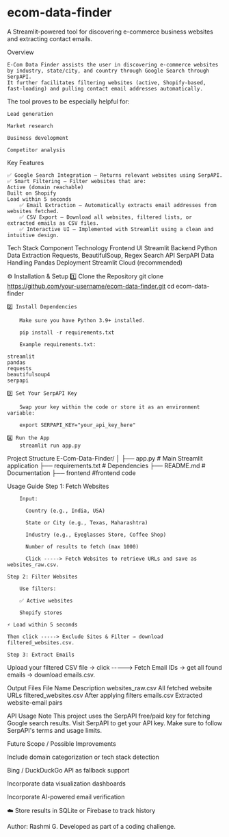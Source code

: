 # ecom-data-finder
A Streamlit-powered tool for discovering e-commerce business websites and extracting contact emails.

Overview

    E-Com Data Finder assists the user in discovering e-commerce websites by industry, state/city, and country through Google Search through SerpAPI.
    It further facilitates filtering websites (active, Shopify-based, fast-loading) and pulling contact email addresses automatically.

The tool proves to be especially helpful for:

    Lead generation

    Market research

    Business development

    Competitor analysis

Key Features

    ✅ Google Search Integration – Returns relevant websites using SerpAPI.
    ✅ Smart Filtering – Filter websites that are:
    Active (domain reachable)
    Built on Shopify
    Load within 5 seconds
        ✅ Email Extraction – Automatically extracts email addresses from websites fetched.
        ✅ CSV Export – Download all websites, filtered lists, or extracted emails as CSV files.
        ✅ Interactive UI – Implemented with Streamlit using a clean and intuitive design.

Tech Stack
    Component	Technology
    Frontend UI	Streamlit
    Backend	Python
    Data Extraction	Requests, BeautifulSoup, Regex
    Search API	SerpAPI
    Data Handling	Pandas
    Deployment	Streamlit Cloud (recommended)

⚙️ Installation & Setup
    1️⃣ Clone the Repository
        git clone https://github.com/your-username/ecom-data-finder.git
        cd ecom-data-finder

    2️⃣ Install Dependencies

        Make sure you have Python 3.9+ installed.

        pip install -r requirements.txt

        Example requirements.txt:

    streamlit
    pandas
    requests
    beautifulsoup4
    serpapi

    3️⃣ Set Your SerpAPI Key

        Swap your key within the code or store it as an environment variable:

        export SERPAPI_KEY="your_api_key_here"

    4️⃣ Run the App
        streamlit run app.py

Project Structure
    E-Com-Data-Finder/
    │
    ├── app.py                     # Main Streamlit application
    ├── requirements.txt           # Dependencies
    ├── README.md                  # Documentation
    ├── frontend                   #frontend code  

Usage Guide
    Step 1: Fetch Websites

        Input:

          Country (e.g., India, USA)

          State or City (e.g., Texas, Maharashtra)

          Industry (e.g., Eyeglasses Store, Coffee Shop)

          Number of results to fetch (max 1000)

          Click -----> Fetch Websites to retrieve URLs and save as websites_raw.csv.

    Step 2: Filter Websites

        Use filters:

        ✅ Active websites

        Shopify stores

    ⚡ Load within 5 seconds

    Then click -----> Exclude Sites & Filter → download filtered_websites.csv.

    Step 3: Extract Emails

Upload your filtered CSV file → click -----> Fetch Email IDs → get all found emails → download emails.csv.

Output Files
    File Name	Description
    websites_raw.csv	All fetched website URLs
    filtered_websites.csv	After applying filters
    emails.csv	Extracted website-email pairs

API Usage Note
    This project uses the SerpAPI free/paid key for fetching Google search results.
    Visit SerpAPI
    to get your API key.
    Make sure to follow SerpAPI's terms and usage limits.

Future Scope / Possible Improvements

   Include domain categorization or tech stack detection

   Bing / DuckDuckGo API as fallback support

   Incorporate data visualization dashboards

   Incorporate AI-powered email verification

☁️ Store results in SQLite or Firebase to track history

   Author:
    Rashmi G.
    Developed as part of a coding challenge.
